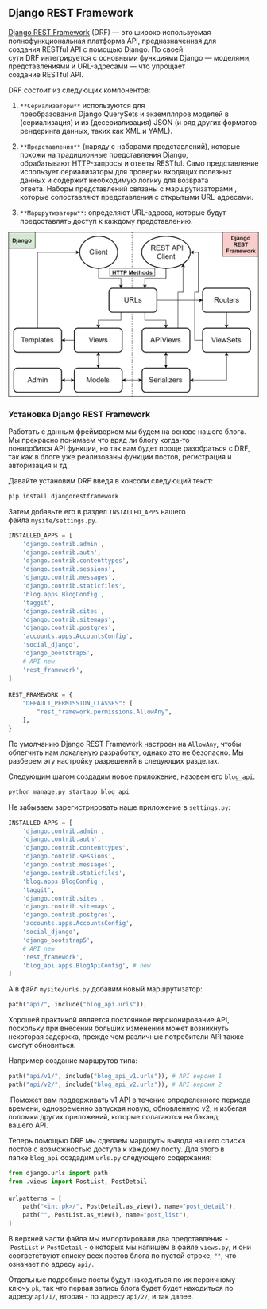 ## Django REST Framework

[Django REST Framework](https://www.django-rest-framework.org/) (DRF) — это широко используемая полнофункциональная платформа API, предназначенная для создания RESTful API с помощью Django. По своей сути DRF интегрируется с основными функциями Django — моделями, представлениями и URL-адресами — что упрощает создание RESTful API.

DRF состоит из следующих компонентов:

1. `**Сериализаторы**` используются для преобразования Django QuerySets и экземпляров моделей в (сериализация) и из (десериализация) JSON (и ряд других форматов рендеринга данных, таких как XML и YAML).
    
2. `**Представления**` (наряду с наборами представлений), которые похожи на традиционные представления Django, обрабатывают HTTP-запросы и ответы RESTful. Само представление использует сериализаторы для проверки входящих полезных данных и содержит необходимую логику для возврата ответа. Наборы представлений связаны с маршрутизаторами , которые сопоставляют представления с открытыми URL-адресами.
    
3. `**Маршрутизаторы**`: определяют URL-адреса, которые будут предоставлять доступ к каждому представлению.
    

![Django REST Framework](_attachments/Django%20REST%20FrameWork.png)

### Установка Django REST Framework

Работать с данным фреймворком мы будем на основе нашего блога. Мы прекрасно понимаем что вряд ли блогу когда-то понадобится API функции, но так вам будет проще разобраться с DRF, так как в блоге уже реализованы функции постов, регистрация и авторизация и тд.

Давайте установим DRF введя в консоли следующий текст:

```bash
pip install djangorestframework
```

  
Затем добавьте его в раздел `INSTALLED_APPS` нашего файла `mysite/settings.py`.

```python
INSTALLED_APPS = [
    'django.contrib.admin',
    'django.contrib.auth',
    'django.contrib.contenttypes',
    'django.contrib.sessions',
    'django.contrib.messages',
    'django.contrib.staticfiles',
    'blog.apps.BlogConfig',
    'taggit',
    'django.contrib.sites',
    'django.contrib.sitemaps',
    'django.contrib.postgres',
    'accounts.apps.AccountsConfig',
    'social_django',
    'django_bootstrap5',
    # API new
    'rest_framework',
]

REST_FRAMEWORK = {
    "DEFAULT_PERMISSION_CLASSES": [
        "rest_framework.permissions.AllowAny",
    ],
}
```

По умолчанию Django REST Framework настроен на `AllowAny`, чтобы облегчить нам локальную разработку, однако это не безопасно. Мы разберем эту настройку разрешений в следующих разделах.

  
Следующим шагом создадим новое приложение, назовем его `blog_api`.

```bash
python manage.py startapp blog_api
```

  
Не забываем зарегистрировать наше приложение в `settings.py`:

```python
INSTALLED_APPS = [
    'django.contrib.admin',
    'django.contrib.auth',
    'django.contrib.contenttypes',
    'django.contrib.sessions',
    'django.contrib.messages',
    'django.contrib.staticfiles',
    'blog.apps.BlogConfig',
    'taggit',
    'django.contrib.sites',
    'django.contrib.sitemaps',
    'django.contrib.postgres',
    'accounts.apps.AccountsConfig',
    'social_django',
    'django_bootstrap5',
    # API new
    'rest_framework',
    'blog_api.apps.BlogApiConfig', # new
]
```

  
А в файл `mysite/urls.py` добавим новый маршрутизатор:

```python
path("api/", include("blog_api.urls")),
```

  
Хорошей практикой является постоянное версионирование API, поскольку при внесении больших изменений может возникнуть некоторая задержка, прежде чем различные потребители API также смогут обновиться.

Например создание маршрутов типа:

```python
path("api/v1/", include("blog_api_v1.urls")), # API версия 1
path("api/v2/", include("blog_api_v2.urls")), # API версия 2
```

 Поможет вам поддерживать v1 API в течение определенного периода времени, одновременно запуская новую, обновленную v2, и избегая поломки других приложений, которые полагаются на бэкэнд вашего API.

  
Теперь помощью DRF мы сделаем маршруты вывода нашего списка постов с возможностью доступа к каждому посту. Для этого в папке `blog_api` создадим `urls.py` следующего содержания:

```python
from django.urls import path
from .views import PostList, PostDetail

urlpatterns = [
    path("<int:pk>/", PostDetail.as_view(), name="post_detail"),
    path("", PostList.as_view(), name="post_list"),
]
```

В верхней части файла мы импортировали два представления - `PostList` и `PostDetail` - о которых мы напишем в файле `views.py`, и они соответствуют списку всех постов блога по пустой строке, `""`, что означает по адресу `api/`.

Отдельные подробные посты будут находиться по их первичному ключу `pk`, так что первая запись блога будет будет находиться по адресу `api/1/`, вторая - по адресу `api/2/`, и так далее.